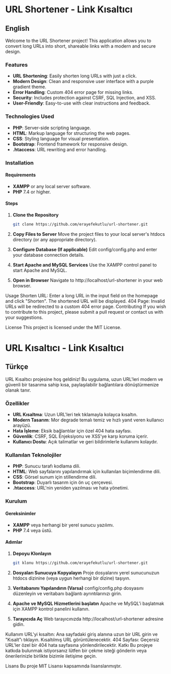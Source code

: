 # URL Shortener - Link Kısaltıcı

## English

Welcome to the URL Shortener project! This application allows you to convert long URLs into short, shareable links with a modern and secure design. 

### Features

- **URL Shortening**: Easily shorten long URLs with just a click.
- **Modern Design**: Clean and responsive user interface with a purple gradient theme.
- **Error Handling**: Custom 404 error page for missing links.
- **Security**: Includes protection against CSRF, SQL Injection, and XSS.
- **User-Friendly**: Easy-to-use with clear instructions and feedback.

### Technologies Used

- **PHP**: Server-side scripting language.
- **HTML**: Markup language for structuring the web pages.
- **CSS**: Styling language for visual presentation.
- **Bootstrap**: Frontend framework for responsive design.
- **.htaccess**: URL rewriting and error handling.

### Installation

#### Requirements

- **XAMPP** or any local server software.
- **PHP** 7.4 or higher.

#### Steps

1. **Clone the Repository**
   ```bash
   git clone https://github.com/erayefekutlu/url-shortener.git
2. **Copy Files to Server**
    Move the project files to your local server's htdocs directory (or any appropriate directory).

3. **Configure Database (If applicable)**
    Edit config/config.php and enter your database connection details.
   
4. **Start Apache and MySQL Services**
    Use the XAMPP control panel to start Apache and MySQL.

5. **Open in Browser**
Navigate to http://localhost/url-shortener in your web browser.

Usage
Shorten URL: Enter a long URL in the input field on the homepage and click "Shorten". The shortened URL will be displayed.
404 Page: Invalid URLs will be redirected to a custom 404 error page.
Contributing
If you wish to contribute to this project, please submit a pull request or contact us with your suggestions.

License
This project is licensed under the MIT License.   
# URL Kısaltıcı - Link Kısaltıcı

## Türkçe

URL Kısaltıcı projesine hoş geldiniz! Bu uygulama, uzun URL'leri modern ve güvenli bir tasarıma sahip kısa, paylaşılabilir bağlantılara dönüştürmenize olanak tanır. 

### Özellikler

- **URL Kısaltma**: Uzun URL'leri tek tıklamayla kolayca kısaltın.
- **Modern Tasarım**: Mor degrade temalı temiz ve hızlı yanıt veren kullanıcı arayüzü.
- **Hata İşleme**: Eksik bağlantılar için özel 404 hata sayfası.
- **Güvenlik**: CSRF, SQL Enjeksiyonu ve XSS'ye karşı koruma içerir.
- **Kullanıcı Dostu**: Açık talimatlar ve geri bildirimlerle kullanımı kolaydır.

### Kullanılan Teknolojiler

- **PHP**: Sunucu tarafı kodlama dili.
- **HTML**: Web sayfalarını yapılandırmak için kullanılan biçimlendirme dili.
- **CSS**: Görsel sunum için stillendirme dili.
- **Bootstrap**: Duyarlı tasarım için ön uç çerçevesi.
- **.htaccess**: URL'nin yeniden yazılması ve hata yönetimi.

### Kurulum

#### Gereksinimler

- **XAMPP** veya herhangi bir yerel sunucu yazılımı.
- **PHP** 7.4 veya üstü.

#### Adımlar

1. **Depoyu Klonlayın**
   ``` bash
   git klonu https://github.com/erayefekutlu/url-shortener.git
2. **Dosyaları Sunucuya Kopyalayın**
    Proje dosyalarını yerel sunucunuzun htdocs dizinine (veya uygun herhangi bir dizine) taşıyın.

3. **Veritabanını Yapılandırın (Varsa)**
    config/config.php dosyasını düzenleyin ve veritabanı bağlantı ayrıntılarınızı girin.
   
4. **Apache ve MySQL Hizmetlerini başlatın**
    Apache ve MySQL'i başlatmak için XAMPP kontrol panelini kullanın.

5. **Tarayıcıda Aç**
Web tarayıcınızda http://localhost/url-shortener adresine gidin.

Kullanım
URL'yi kısaltın: Ana sayfadaki giriş alanına uzun bir URL girin ve "Kısalt"ı tıklayın. Kısaltılmış URL görüntülenecektir.
404 Sayfası: Geçersiz URL'ler özel bir 404 hata sayfasına yönlendirilecektir.
Katkı
Bu projeye katkıda bulunmak istiyorsanız lütfen bir çekme isteği gönderin veya önerilerinizle birlikte bizimle iletişime geçin.

Lisans
Bu proje MIT Lisansı kapsamında lisanslanmıştır.
